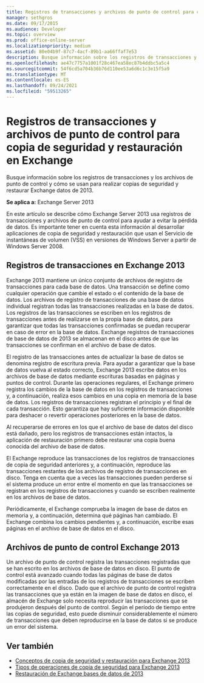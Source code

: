 ```yaml
---
title: Registros de transacciones y archivos de punto de control para copia de seguridad y restauración en Exchange
manager: sethgros
ms.date: 09/17/2015
ms.audience: Developer
ms.topic: overview
ms.prod: office-online-server
ms.localizationpriority: medium
ms.assetid: 80e04b9f-87c7-4acf-89b1-aa66ffaf7e53
description: Busque información sobre los registros de transacciones y los archivos de punto de control y cómo se usan para realizar copias de seguridad y restaurar Exchange datos de 2013.
ms.openlocfilehash: ae47c7757a1001f28c467ea58ec87b4ddbc5a5c4
ms.sourcegitcommit: 54f6cd5a704b36b76d110ee53a6d6c1c3e15f5a9
ms.translationtype: MT
ms.contentlocale: es-ES
ms.lasthandoff: 09/24/2021
ms.locfileid: "59513265"
---
```

# <a name="transaction-logs-and-checkpoint-files-for-backup-and-restore-in-exchange"></a>Registros de transacciones y archivos de punto de control para copia de seguridad y restauración en Exchange

Busque información sobre los registros de transacciones y los archivos de punto de control y cómo se usan para realizar copias de seguridad y restaurar Exchange datos de 2013.
  
**Se aplica a:** Exchange Server 2013 
  
En este artículo se describe cómo Exchange Server 2013 usa registros de transacciones y archivos de punto de control para ayudar a evitar la pérdida de datos. Es importante tener en cuenta esta información al desarrollar aplicaciones de copia de seguridad y restauración que usan el Servicio de instantáneas de volumen (VSS) en versiones de Windows Server a partir de Windows Server 2008.
  
## <a name="transaction-logs-in-exchange-2013"></a>Registros de transacciones en Exchange 2013

Exchange 2013 mantiene un único conjunto de archivos de registro de transacciones para cada base de datos. Una transacción se define como cualquier operación que cambie el estado o el contenido de la base de datos. Los archivos de registro de transacciones de una base de datos individual registran todas las transacciones realizadas en la base de datos. Los registros de las transacciones se escriben en los registros de transacciones antes de realizarse en la propia base de datos, para garantizar que todas las transacciones confirmadas se puedan recuperar en caso de error en la base de datos. Exchange registros de transacciones de base de datos de 2013 se almacenan en el disco antes de que las transacciones se confirman en el archivo de base de datos. 
  
El registro de las transacciones antes de actualizar la base de datos se denomina registro de escritura previa. Para ayudar a garantizar que la base de datos vuelva al estado correcto, Exchange 2013 escribe datos en los archivos de base de datos mediante escrituras basadas en páginas y puntos de control. Durante las operaciones regulares, el Exchange primero registra los cambios de la base de datos en los registros de transacciones y, a continuación, realiza esos cambios en una copia en memoria de la base de datos. Los registros de transacciones registran el principio y el final de cada transacción. Esto garantiza que hay suficiente información disponible para deshacer o revertir operaciones posteriores en la base de datos.
  
Al recuperarse de errores en los que el archivo de base de datos del disco está dañado, pero los registros de transacciones están intactos, la aplicación de restauración primero debe restaurar una copia buena conocida del archivo de base de datos.
  
El Exchange reproduce las transacciones de los registros de transacciones de copia de seguridad anteriores y, a continuación, reproduce las transacciones restantes de los archivos de registro de transacciones en disco. Tenga en cuenta que a veces las transacciones pueden perderse si el sistema produce un error entre el momento en que las transacciones se registran en los registros de transacciones y cuando se escriben realmente en los archivos de base de datos. 
  
Periódicamente, el Exchange comprueba la imagen de base de datos en memoria y, a continuación, determina qué páginas han cambiado. El Exchange combina los cambios pendientes y, a continuación, escribe esas páginas en el archivo de base de datos en el disco.
  
## <a name="checkpoint-files-in-exchange-2013"></a>Archivos de punto de control Exchange 2013

Un archivo de punto de control registra las transacciones registradas que se han escrito en los archivos de base de datos en disco. El punto de control está avanzado cuando todas las páginas de base de datos modificadas por las entradas de los registros de transacciones se escriben correctamente en el disco. Dado que el archivo de punto de control registra las transacciones que ya están en la imagen de base de datos en disco, el almacén de Exchange solo necesita reproducir las transacciones que se produjeron después del punto de control. Según el período de tiempo entre las copias de seguridad, esto puede disminuir considerablemente el número de transacciones que deben reproducirse en la base de datos si se produce un error del sistema.
  
## <a name="see-also"></a>Ver también

- [Conceptos de copia de seguridad y restauración para Exchange 2013](backup-and-restore-concepts-for-exchange-2013.md)
- [Tipos de operaciones de copia de seguridad para Exchange 2013](types-of-backup-operations-for-exchange-2013.md)
- [Restauración de Exchange bases de datos de 2013](restoring-exchange-2013-databases.md)
    

